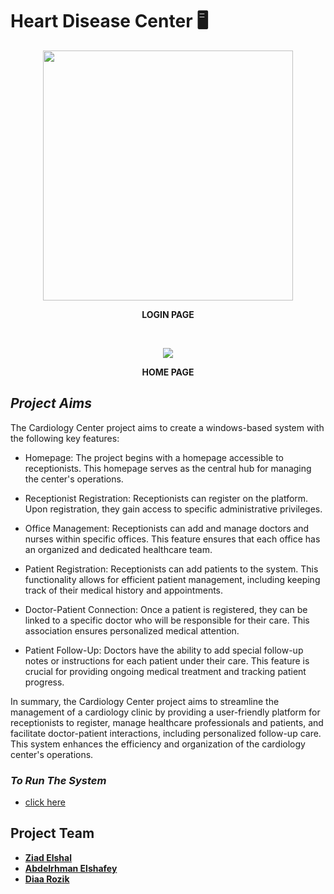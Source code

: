 # Heart Disease Center 🖥️

<p align="center">
     <img src="img project\Capture.PNG" height="400px">
      <p align="center">
       <b>LOGIN PAGE</b>
     </p>
 </p>

<br>

 <p align="center">
     <img src="img project\home_admin.png">
      <p align="center">
       <b>HOME PAGE</b>
     </p>
 </p>

## ***Project Aims*** 
The Cardiology Center project aims to create a windows-based system with the following key features:

- Homepage: The project begins with a homepage accessible to receptionists. This homepage serves as the central hub for managing the center's operations.

- Receptionist Registration: Receptionists can register on the platform. Upon registration, they gain access to specific administrative privileges.

- Office Management: Receptionists can add and manage doctors and nurses within specific offices. This feature ensures that each office has an organized and dedicated healthcare team.

- Patient Registration: Receptionists can add patients to the system. This functionality allows for efficient patient management, including keeping track of their medical history and appointments.

- Doctor-Patient Connection: Once a patient is registered, they can be linked to a specific doctor who will be responsible for their care. This association ensures personalized medical attention.

- Patient Follow-Up: Doctors have the ability to add special follow-up notes or instructions for each patient under their care. This feature is crucial for providing ongoing medical treatment and tracking patient progress.

In summary, the Cardiology Center project aims to streamline the management of a cardiology clinic by providing a user-friendly platform for receptionists to register, manage healthcare professionals and patients, and facilitate doctor-patient interactions, including personalized follow-up care. This system enhances the efficiency and organization of the cardiology center's operations.

### ***To Run The System***
- [click here](https://drive.google.com/drive/folders/11Pprt4ROAoki_pB3iafN2UiFuvbar6Fo?usp=sharing)

## Project Team
- [**Ziad Elshal**](https://github.com/ZiadElshal)
- [**Abdelrhman Elshafey**](https://github.com/AbdelrhmanElshafey)
- [**Diaa Rozik**](https://github.com/diaarozik)

